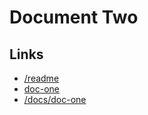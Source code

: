 # Document Two

## Links

* [/readme](/README.md)
* [doc-one](doc-one.md)
* [/docs/doc-one](/docs/doc-one.md)

